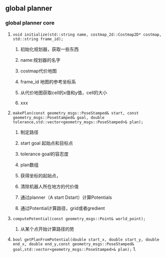 ## global planner
### global planner core
1. `void initialize(std::string name, costmap_2d::Costmap2D* costmap, std::string frame_id);`
   1. 初始化规划器，获取一些东西
   2. name:规划器的名字
   3. costmap代价地图
   4. frame_id 地图的参考坐标系

   5. 从代价地图获取cell的x值和y值，cell的大小
   6. xxx
2. `makePlan(const geometry_msgs::PoseStamped& start, const geometry_msgs::PoseStamped& goal, double tolerance,std::vector<geometry_msgs::PoseStamped>& plan);`
   1. 制定路径
   2. start goal 起始点和目标点
   3. tolerance goal的容忍度
   4. plan数组

   5. 获得坐标的起始点，
   6. 清除机器人所在地方的代价值
   7. 通过planner（A start Dstart）计算Potentials
   8. 通过Potential计算路径，grid或者gredient
 
3. `computePotential(const geometry_msgs::Point& world_point);`
   1. 从某个点开始计算路径的势
4. `bool getPlanFromPotential(double start_x, double start_y, double end_x, double end_y,const geometry_msgs::PoseStamped& goal,std::vector<geometry_msgs::PoseStamped>& plan);`
   1. 
